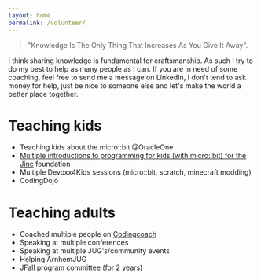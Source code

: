 ```yaml
---
layout: home
permalink: /volunteer/
---
```


> "Knowledge Is The Only Thing That Increases As You Give It Away".

I think sharing knowledge is fundamental for craftsmanship.
As such I try to do my best to help as many people as I can.
If you are in need of some coaching, feel free to send me a message on LinkedIn, I don't tend to ask money for help, just be nice to someone else and let's make the world a better place together.

# Teaching kids
* Teaching kids about the micro::bit @OracleOne <a href="https://www.forbes.com/sites/oracle/2019/10/01/cheap-but-powerful-the-tiny-microbit-computer-thrills-at-oracle-code-4-kids/?sh=2bd43a436866" target="_blank" class="fa-solid fa-book-open">
* Multiple introductions to programming for kids (with micro::bit) for the [Jinc](https://www.jinc.nl/jinc-english/) foundation
* Multiple Devoxx4Kids sessions (micro::bit, scratch, minecraft modding)
* CodingDojo

# Teaching adults
* Coached multiple people on <a href="https://mentors.codingcoach.io/u/639c88294474770664cbf315?name=Ties+van+de+Ven" title="codingcoach" alt="codingcoach" target="_blank">Codingcoach</a>
* Speaking at multiple conferences
* Speaking at multiple JUG's/community events 
* Helping ArnhemJUG
* JFall program committee (for 2 years)